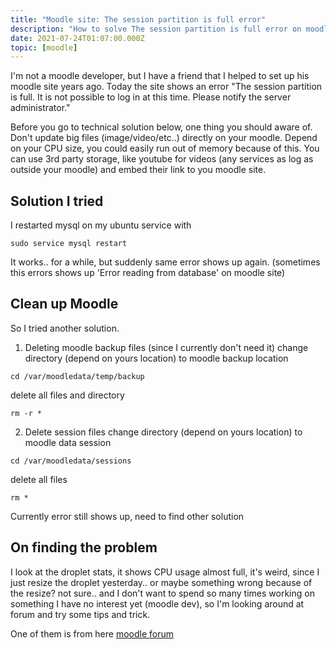 ```yaml
---
title: "Moodle site: The session partition is full error"
description: "How to solve The session partition is full error on moodle site or when your disk is full"
date: 2021-07-24T01:07:00.000Z
topic: [moodle]
---
```

I'm not a moodle developer, but I have a friend that I helped to set up his moodle site years ago. Today the site shows an error "The session partition is full. It is not possible to log in at this time. Please notify the server administrator."

Before you go to technical solution below, one thing you should aware of. Don't update big files (image/video/etc..) directly on your moodle. Depend on your CPU size, you could easily run out of memory because of this. You can use 3rd party storage, like youtube for videos (any services as log as outside your moodle) and embed their link to you moodle site.

## Solution I tried

I restarted mysql on my ubuntu service with 
```
sudo service mysql restart
```

It works.. for a while, but suddenly same error shows up again. (sometimes this errors shows up 'Error reading from database' on moodle site)

## Clean up Moodle

So I tried another solution.
1. Deleting moodle backup files (since I currently don't need it)
change directory (depend on yours location) to moodle backup location
```
cd /var/moodledata/temp/backup 
```
delete all files and directory
```
rm -r *
```

2. Delete session files
change directory (depend on yours location) to moodle data session
```
cd /var/moodledata/sessions 
```
delete all files
```
rm *
```

Currently error still shows up, need to find other solution

## On finding the problem

I look at the droplet stats, it shows CPU usage almost full, it's weird, since I just resize the droplet yesterday.. or maybe something wrong because of the resize? not sure.. and I don't want to spend so many times working on something I have no interest yet (moodle dev), so I'm looking around at forum and try some tips and trick.

One of them is from here [moodle forum](https://moodle.org/mod/forum/discuss.php?d=363452)


